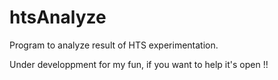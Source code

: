htsAnalyze
==========

Program to analyze result of HTS experimentation.

Under developpment for my fun, if you want to help it's open !!
